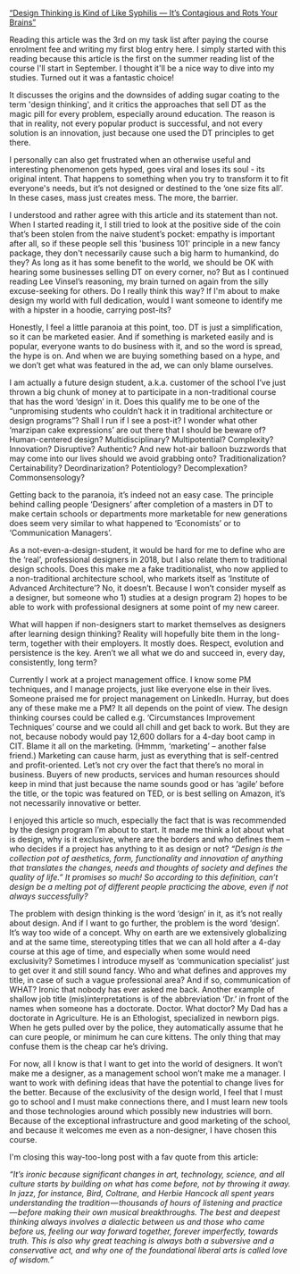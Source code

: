 <a href="https://medium.com/@sts_news/design-thinking-is-kind-of-like-syphilis-its-contagious-and-rots-your-brains-842ed078af29">“Design Thinking is Kind of Like Syphilis — It’s Contagious and Rots Your Brains”</a>

Reading this article was the 3rd on my task list after paying the course enrolment fee and writing my first blog entry here. I simply started with this reading because this article is the first on the summer reading list of the course I'll start in September. I thought it'll be a nice way to dive into my studies. Turned out it was a fantastic choice!

It discusses the origins and the downsides of adding sugar coating to the term 'design thinking', and it critics the approaches that sell DT as the magic pill for every problem, especially around education. 
The reason is that in reality, not every popular product is successful, and not every solution is an innovation, just because one used the DT principles to get there. 

I personally can also get frustrated when an otherwise useful and interesting phenomenon gets hyped, goes viral and loses its soul - its original intent. That happens to something when you try to transform it to fit everyone's needs, but it’s not designed or destined to the ‘one size fits all’. In these cases, mass just creates mess. The more, the barrier.

I understood and rather agree with this article and its statement than not. 
When I started reading it, I still tried to look at the positive side of the coin that’s been stolen from the naive student’s pocket: empathy is important after all, so if these people sell this 'business 101' principle in a new fancy package, they don't necessarily cause such a big harm to humankind, do they? As long as it has some benefit to the world, we should be OK with hearing some businesses selling DT on every corner, no? 
But as I continued reading Lee Vinsel’s reasoning, my brain turned on again from the silly excuse-seeking for others. Do I really think this way? If I'm about to make design my world with full dedication, would I want someone to identify me with a hipster in a hoodie, carrying post-its? 

Honestly, I feel a little paranoia at this point, too. DT is just a simplification, so it can be marketed easier. And if something is marketed easily and is popular, everyone wants to do business with it, and so the word is spread, the hype is on. And when we are buying something based on a hype, and we don’t get what was featured in the ad, we can only blame ourselves.

I am actually a future design student, a.k.a. customer of the school I’ve just thrown a big chunk of money at to participate in a non-traditional course that has the word ‘design’ in it. Does this qualify me to be one of the “unpromising students who couldn’t hack it in traditional architecture or design programs”? Shall I run if I see a post-it? I wonder what other ‘marzipan cake expressions’ are out there that I should be beware of? Human-centered design? Multidisciplinary? Multipotential? Complexity? Innovation? Disruptive? Authentic? And new hot-air balloon buzzwords that may come into our lives should we avoid grabbing onto? Traditionalization? Certainability? Deordinarization? Potentiology? Decomplexation? Commonsensology?

Getting back to the paranoia, it’s indeed not an easy case. The principle behind calling people ‘Designers’ after completion of a masters in DT to make certain schools or departments more marketable for new generations does seem very similar to what happened to ‘Economists’ or to ‘Communication Managers’.

As a not-even-a-design-student, it would be hard for me to define who are the ‘real’, professional designers in 2018, but I also relate them to traditional design schools. Does this make me a fake traditionalist, who now applied to a non-traditional architecture school, who markets itself as ‘Institute of Advanced Architecture’? No, it doesn’t. Because I won’t consider myself as a designer, but someone who 1) studies at a design program 2) hopes to be able to work with professional designers at some point of my new career.

What will happen if non-designers start to market themselves as designers after learning design thinking? Reality will hopefully bite them in the long-term, together with their employers. It mostly does. Respect, evolution and persistence is the key. Aren’t we all what we do and succeed in, every day, consistently, long term?

Currently I work at a project management office. I know some PM techniques, and I manage projects, just like everyone else in their lives. Someone praised me for project management on LinkedIn. Hurray, but does any of these make me a PM? 
It all depends on the point of view. 
The design thinking courses could be called e.g. ‘Circumstances Improvement Techniques’ course and we could all chill and get back to work. But they are not, because nobody would pay 12,600 dollars for a 4-day boot camp in CIT. Blame it all on the marketing. (Hmmm, ‘marketing’ – another false friend.) Marketing can cause harm, just as everything that is self-centred and profit-oriented. Let’s not cry over the fact that there’s no moral in business. Buyers of new products, services and human resources should keep in mind that just because the name sounds good or has ‘agile’ before the title, or the topic was featured on TED, or is best selling on Amazon, it’s not necessarily innovative or better.

I enjoyed this article so much, especially the fact that is was recommended by the design program I’m about to start. It made me think a lot about what is design, why is it exclusive, where are the borders and who defines them – who decides if a project has anything to it as design or not? 
<i>“Design is the collection pot of aesthetics, form, functionality and innovation of anything that translates the changes, needs and thoughts of society and defines the quality of life.” It promises so much! So according to this definition, can’t design be a melting pot of different people practicing the above, even if not always successfully?</i>

The problem with design thinking is the word ‘design’ in it, as it’s not really about design. And if I want to go further, the problem is the word ‘design’. It’s way too wide of a concept. Why on earth are we extensively globalizing and at the same time, stereotyping titles that we can all hold after a 4-day course at this age of time, and especially when some would need exclusivity? Sometimes I introduce myself as ‘communication specialist’ just to get over it and still sound fancy. Who and what defines and approves my title, in case of such a vague professional area? And if so, communication of WHAT? Ironic that nobody has ever asked me back. Another example of shallow job title (mis)interpretations is of the abbreviation ‘Dr.’ in front of the names when someone has a doctorate. Doctor. What doctor? My Dad has a doctorate in Agriculture. He is an Ethologist, specialized in newborn pigs. When he gets pulled over by the police, they automatically assume that he can cure people, or minimum he can cure kittens. The only thing that may confuse them is the cheap car he’s driving.

For now, all I know is that I want to get into the world of designers. It won’t make me a designer, as a management school won’t make me a manager. I want to work with defining ideas that have the potential to change lives for the better. Because of the exclusivity of the design world, I feel that I must go to school and I must make connections there, and I must learn new tools and those technologies around which possibly new industries will born. Because of the exceptional infrastructure and good marketing of the school, and because it welcomes me even as a non-designer, I have chosen this course.
 
I'm closing this way-too-long post with a fav quote from this article:

<i>“It’s ironic because significant changes in art, technology, science, and all culture starts by building on what has come before, not by throwing it away. In jazz, for instance, Bird, Coltrane, and Herbie Hancock all spent years understanding the tradition — thousands of hours of listening and practice — before making their own musical breakthroughs. The best and deepest thinking always involves a dialectic between us and those who came before us, feeling our way forward together, forever imperfectly, towards truth. This is also why great teaching is always both a subversive and a conservative act, and why one of the foundational liberal arts is called love of wisdom.”</i>
